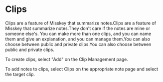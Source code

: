 # Clips

Clips are a feature of Misskey that summarize notes.Clips are a feature of Misskey that summarize notes.They don't care if the notes are mine or someone else's. You can make more than one clips, and you can name them and give an explanation, and you can manage them.You can also choose between public and private clips.You can also choose between public and private clips.

To create clips, select "Add" on the Clip Management page.

To add notes to clips, select Clips on the appropriate note page and select the target clip.
